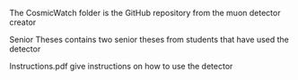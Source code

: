 The CosmicWatch folder is the GitHub repository from the muon detector creator

Senior Theses contains two senior theses from students that have used the detector

Instructions.pdf give instructions on how to use the detector
